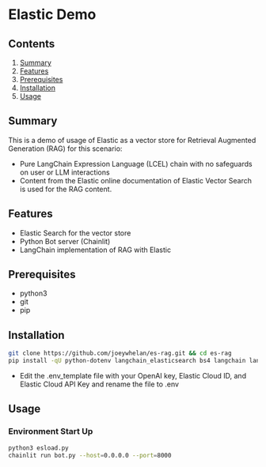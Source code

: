 # Elastic Demo
## Contents
1.  [Summary](#summary)
2.  [Features](#features)
3.  [Prerequisites](#prerequisites)
4.  [Installation](#installation)
5.  [Usage](#usage)

## Summary <a name="summary"></a>
This is a demo of usage of Elastic as a vector store for Retrieval Augmented Generation (RAG) for this scenario:
- Pure LangChain Expression Language (LCEL) chain with no safeguards on user or LLM interactions
- Content from the Elastic online documentation of Elastic Vector Search is used for the RAG content.  

## Features <a name="features"></a>
- Elastic Search for the vector store
- Python Bot server (Chainlit)
- LangChain implementation of RAG with Elastic

## Prerequisites <a name="prerequisites"></a>
- python3
- git
- pip

## Installation <a name="installation"></a>
```bash
git clone https://github.com/joeywhelan/es-rag.git && cd es-rag
pip install -qU python-dotenv langchain_elasticsearch bs4 langchain langchain_openai langchainhub chainlit
```
- Edit the .env_template file with your OpenAI key, Elastic Cloud ID, and Elastic Cloud API Key and rename the file to .env

## Usage <a name="usage"></a>
### Environment Start Up
```bash
python3 esload.py
chainlit run bot.py --host=0.0.0.0 --port=8000
```

